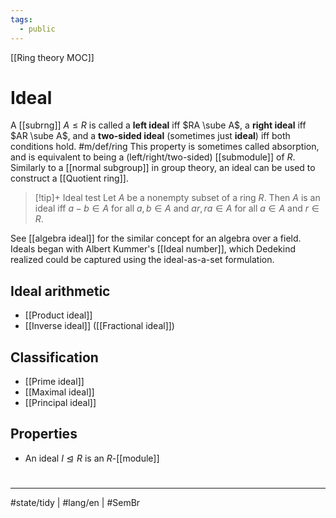 ```yaml
---
tags:
  - public
---
```

[[Ring theory MOC]]
# Ideal

A [[subrng]] $A \leq R$ is called a **left ideal** iff $RA \sube A$,
a **right ideal** iff $AR \sube A$,
and a **two-sided ideal** (sometimes just **ideal**) iff both conditions hold. #m/def/ring 
This property is sometimes called absorption,
and is equivalent to being a (left/right/two-sided) [[submodule]] of $R$.
Similarly to a [[normal subgroup]] in group theory,
an ideal can be used to construct a [[Quotient ring]].

> [!tip]+ Ideal test
> Let $A$ be a nonempty subset of a ring $R$.
> Then $A$ is an ideal iff $a-b \in A$ for all $a,b \in A$
> and $ar, ra \in A$ for all $a \in A$ and $r \in R$. 

See [[algebra ideal]] for the similar concept for an algebra over a field.
Ideals began with Albert Kummer's [[Ideal number]], which Dedekind realized could be captured using the ideal-as-a-set formulation.

## Ideal arithmetic

- [[Product ideal]]
- [[Inverse ideal]] ([[Fractional ideal]])

## Classification

- [[Prime ideal]]
- [[Maximal ideal]]
- [[Principal ideal]]

## Properties

- An ideal $I \trianglelefteq R$ is an $R$-[[module]]

#
---
#state/tidy | #lang/en | #SemBr
